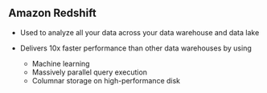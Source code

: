 ## Amazon Redshift

- Used to analyze all your data across your data warehouse and data lake

- Delivers 10x faster performance than other data warehouses by using
  - Machine learning
  - Massively parallel query execution
  - Columnar storage on high-performance disk
